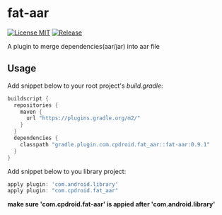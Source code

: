# fat-aar

[![License MIT](https://img.shields.io/github/release-pre/cpdroid/fat-aar.svg)](https://github.com/cpdroid/fat-aar/releases/tag/v0.9.1)
[![Release](https://img.shields.io/github/license/cpdroid/fat-aar.svg)](https://github.com/cpdroid/fat-aar/blob/master/LICENSE)

A plugin to merge dependencies(aar/jar) into aar file

## Usage

Add snippet below to your root project's *build.gradle*:

```gradle
buildscript {
  repositories {
    maven {
      url "https://plugins.gradle.org/m2/"
    }
  }
  dependencies {
    classpath "gradle.plugin.com.cpdroid.fat_aar::fat-aar:0.9.1"
  }
}
```

Add snippet below to you library project:

```gradle
apply plugin: 'com.android.library'
apply plugin: "com.cpdroid.fat_aar"
```

**make sure 'com.cpdroid.fat-aar' is appied after 'com.android.library'**
